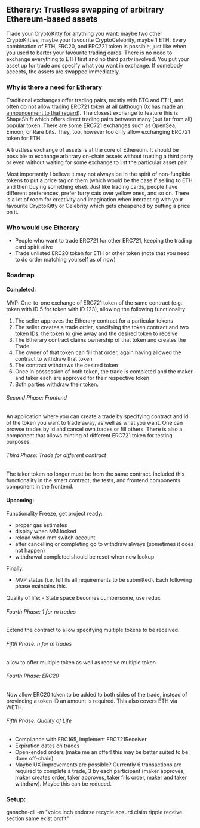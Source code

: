 ## Etherary: Trustless swapping of arbitrary Ethereum-based assets
Trade your CryptoKitty for anything you want: maybe two other CryptoKitties, maybe your favourite CryptoCelebrity, maybe 1 ETH. Every combination of ETH, ERC20, and ERC721 token is possible, just like when you used to barter your favourite trading cards. There is no need to exchange everything to ETH first and no third party involved. You put your asset up for trade and specify what you want in exchange. If somebody accepts, the assets are swapped immediately.

### Why is there a need for Etherary
Traditional exchanges offer trading pairs, mostly with BTC and ETH, and often do not allow trading ERC721 token at all (although 0x has [made an announcement to that regard](https://blog.0xproject.com/sneak-peek-0x-trade-widget-cbd13305407d)). The closest exchange to feature this is ShapeShift which offers direct trading pairs between many (but far from all) popular token. There are some ERC721 exchanges such as OpenSea, Emoon, or  Rare bits. They, too, however too only allow exchanging ERC721 token for ETH.

A trustless exchange of assets is at the core of Ethereum.
It should be possible to exchange arbitrary on-chain assets without trusting a third party or even without waiting for some exchange to list the particular asset pair.

Most importantly I believe it may not always be in the spirit of non-fungible tokens to put a price tag on them (which would be the case if selling to ETH and then buying something else). Just like trading cards, people have different preferences, prefer furry cats over yellow ones, and so on. There is a lot of room for creativity and imagination when interacting with your favourite CryptoKitty or Celebrity which gets cheapened by putting a price on it.


### Who would use Etherary
- People who want to trade ERC721 for other ERC721, keeping the trading card spirit alive
- Trade unlisted ERC20 token for ETH or other token (note that you need to do order matching yourself as of now)

### Roadmap
#### Completed:
MVP: One-to-one exchange of ERC721 token of the same contract (e.g. token with ID 5 for token with ID 123), allowing the following functionality:
1. The seller approves the Etherary contract for a particular tokens
2. The seller creates a trade order, specifying the token contract and two token IDs: the token to give away and the desired token to receive
3. The Etherary contract claims ownership of that token and creates the Trade
4. The owner of that token can fill that order, again having allowed the contract to withdraw that token
6. The contract withdraws the desired token
7. Once in possession of both token, the trade is completed and the maker and taker each are approved for their respective token
8. Both parties withdraw their token.

###### Second Phase: Frontend
An application where you can create a trade by specifying contract and id of the token you want to trade away, as well as what you want.
One can browse trades by id and cancel own trades or fill others.
There is also a component that allows minting of different ERC721 token for testing purposes.

###### Third Phase: Trade for different contract
The taker token no longer must be from the same contract. Included this functionality in the smart contract, the tests, and frontend components component in the frontend.

#### Upcoming:
Functionality Freeze, get project ready:
- proper gas estimates
- display when MM locked
- reload when mm switch account
- after cancelling or completing go to withdraw always (sometimes it does not happen)
- withdrawal completed should be reset when new lookup

Finally:
- MVP status (i.e. fulfills all requirements to be submitted). Each following phase maintains this.


Quality of life:
    - State space becomes cumbersome, use redux




###### Fourth Phase: 1 for m trades
Extend the contract to allow specifying multiple tokens to be received.

###### Fifth Phase: n for m trades
allow to offer multiple token as well as receive multiple token

###### Fourth Phase: ERC20
Now allow ERC20 token to be added to both sides of the trade, instead of provinding a token ID an amount is required. This also covers ETH via WETH.

###### Fifth Phase: Quality of Life
- Compliance with ERC165, implement ERC721Receiver
- Expiration dates on trades
- Open-ended orders (make me an offer! this may be better suited to be done off-chain)
- Maybe UX improvements are possible? Currently 6 transactions are required to complete a trade, 3 by each participant (maker approves, maker creates order, taker approves, taker fills order, maker and taker withdraw). Maybe this can be reduced.


### Setup:
ganache-cli -m "voice inch endorse recycle absurd claim ripple receive section same exist profit"
